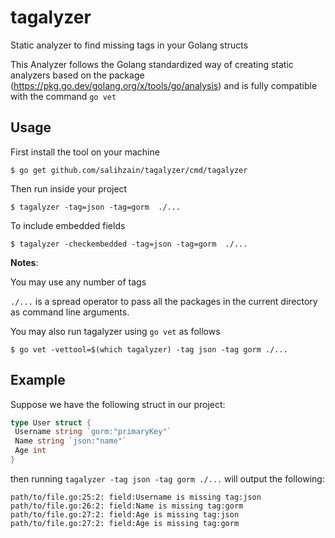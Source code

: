 # tagalyzer

Static analyzer to find missing tags in your Golang structs

This Analyzer follows the Golang standardized way of creating static analyzers based on the package (https://pkg.go.dev/golang.org/x/tools/go/analysis) and is fully compatible with the command `go vet`

## Usage

First install the tool on your machine

```
$ go get github.com/salihzain/tagalyzer/cmd/tagalyzer
```

Then run inside your project

```
$ tagalyzer -tag=json -tag=gorm  ./...
```

To include embedded fields

```
$ tagalyzer -checkembedded -tag=json -tag=gorm  ./...
```

**Notes**:

You may use any number of tags

`./...` is a spread operator to pass all the packages in the current directory as command line arguments.

You may also run tagalyzer using `go vet` as follows

```
$ go vet -vettool=$(which tagalyzer) -tag json -tag gorm ./...
```

## Example

Suppose we have the following struct in our project:

```go
type User struct {
 Username string `gorm:"primaryKey"`
 Name string `json:"name"`
 Age int
}
```

then running `tagalyzer -tag json -tag gorm ./...` will output the following:

```
path/to/file.go:25:2: field:Username is missing tag:json
path/to/file.go:26:2: field:Name is missing tag:gorm
path/to/file.go:27:2: field:Age is missing tag:json
path/to/file.go:27:2: field:Age is missing tag:gorm
```
